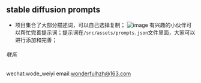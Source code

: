## stable diffusion prompts
- 项目集合了大部分描述词，可以自己选择复制；
![image](https://github.com/wode0weiyi/stable-diffusion-prompts/assets/36390107/664a51a6-4e0f-43ee-9107-a43e0f4437cd)
有兴趣的小伙伴可以帮忙完善提示词；提示词在`/src/assets/prompts.json`文件里面，大家可以进行添加和完善；

###### 联系
wechat:wode_weiyi
email:wonderfulhzh@163.com
